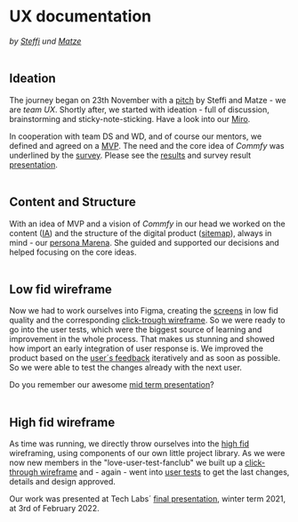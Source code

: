 
# UX documentation
_by [Steffi](https://github.com/SteffiZ-0-0) und [Matze](https://github.com/matzefunk)_
<br><br>

## Ideation
The journey began on 23th November with a [pitch](https://docs.google.com/presentation/d/1kv7alR1M256GV8CFDEPTV7s6HCyVCX720KRR_hB0FFY/edit?usp=sharing) by Steffi and Matze - we are _team UX_. Shortly after, we started with ideation - full of discussion, brainstorming and sticky-note-sticking. Have a look into our [Miro](https://miro.com/app/board/o9J_lkqmKh4=/?invite_link_id=394830715163).

In cooperation with team DS and WD, and of course our mentors, we defined and agreed on a [MVP](https://docs.google.com/presentation/d/1C3kZdJfDWGIoulk4k2I1zuaZAbnfEHos/edit?usp=sharing&ouid=115864974634270890433&rtpof=true&sd=true). The need and the core idea of _Commfy_ was underlined by the [survey](https://docs.google.com/forms/d/e/1FAIpQLSeKcrIzC8nJBydJe6Nq81hIt8z1BXpPpX__HiZKTKPPWkIoDg/viewform?usp=sf_link). Please see the [results](https://docs.google.com/presentation/d/1uZI5itwwMY4735e107FizCzo3BJAZWf9/edit?usp=sharing&ouid=115864974634270890433&rtpof=true&sd=true) and survey result [presentation](https://docs.google.com/spreadsheets/d/1uQudUUu7LqKu8h-HtU6bsaMusSTcCGL0/edit?usp=sharing&ouid=115864974634270890433&rtpof=true&sd=true).
<br><br>

## Content and Structure
With an idea of MVP and a vision of _Commfy_ in our head we worked on the content ([IA](https://drive.google.com/file/d/1wLyY9dQ8Mcu2deTNHrrSg2vltHNFKujc/view?usp=sharing)) and the structure of the digital product ([sitemap](https://drive.google.com/file/d/1_3pkXDHU-fAZhmtw6eNgJei4ubyX55MD/view?usp=sharing)), always in mind - our [persona Marena](https://drive.google.com/file/d/1Zx_mIMjo1sDYbCisViNUyBzF4jQoZGXM/view?usp=sharing). She guided and supported our decisions and helped focusing on the core ideas.
<br><br>

## Low fid wireframe
Now we had to work ourselves into Figma, creating the [screens](https://www.figma.com/file/AMufB70YKpozWv97L53Pw5/Low-fid?node-id=0%3A1) in low fid quality and the corresponding [click-trough wireframe](https://www.figma.com/proto/AMufB70YKpozWv97L53Pw5/Low-fid?node-id=101%3A19&scaling=scale-down&page-id=0%3A1&starting-point-node-id=101%3A19). So we were ready to go into the user tests, which were the biggest source of learning and improvement in the whole process. That makes us stunning and showed how import an early integration of user response is. We improved the product based on the [user´s feedback](https://docs.google.com/document/d/1VYegcY2dq-y_dF3UrfLVG-TLItvvV_AY/edit?usp=sharing&ouid=115864974634270890433&rtpof=true&sd=true) iteratively and as soon as possible. So we were able to test the changes already with the next user.

Do you remember our awesome [mid term presentation](https://docs.google.com/presentation/d/1C35J6dVIcpAc8YwQpFnQhn9mYoWbymNDh8Se0tszXzc/edit?usp=sharing)?
<br><br>

## High fid wireframe
As time was running, we directly throw ourselves into the [high fid](https://www.figma.com/file/jiG70bLh91OgpRiX5zwE2S/High-fid?node-id=126%3A3346) wireframing, using components of our own little project library. As we were now new members in the "love-user-test-fanclub" we built up a [click-through wireframe](https://www.figma.com/proto/jiG70bLh91OgpRiX5zwE2S/High-fid?node-id=126%3A3347&scaling=scale-down&page-id=126%3A3346&starting-point-node-id=126%3A3347&show-proto-sidebar=1) and - again - went into [user tests](https://docs.google.com/document/d/1-D0B1vlPgGQGz_jvYqBYzv3bz_FkjQI-/edit?usp=sharing&ouid=115864974634270890433&rtpof=true&sd=true) to get the last changes, details and design approved.

Our work was presented at Tech Labs´ [final presentation](https://docs.google.com/presentation/d/17IrjdYrk-PzwQvkXtwUNi4pFmv2IZsXQ/edit?usp=sharing&ouid=115864974634270890433&rtpof=true&sd=true), winter term 2021, at 3rd of February 2022.